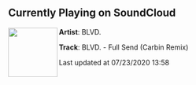 ## Currently Playing on SoundCloud

[<img align="left" width="100" src="https://i1.sndcdn.com/artworks-BrN4vePzyg753ll8-KfuKZw-t50x50.jpg">](https://soundcloud.com/blvdmusic/blvd-full-send-carbin-remix)

**Artist**: BLVD. 

**Track**: BLVD. - Full Send (Carbin Remix)

Last updated at 07/23/2020 13:58
